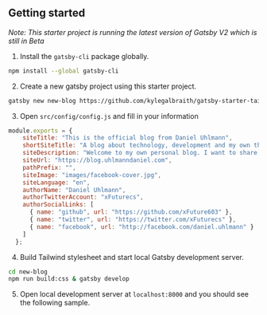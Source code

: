 ## Getting started
*Note: This starter project is running the latest version of Gatsby V2 which is still in Beta*
1. Install the `gatsby-cli` package globally.
```bash
npm install --global gatsby-cli
```
2. Create a new gatsby project using this starter project.
```bash
gatsby new new-blog https://github.com/kylegalbraith/gatsby-starter-tailwind-seo-social
```
3. Open `src/config/config.js` and fill in your information
```javascript
module.exports = {
    siteTitle: "This is the official blog from Daniel Uhlmann",
    shortSiteTitle: "A blog about technology, development and my own thoughts",
    siteDescription: "Welcome to my own personal blog. I want to share my insights about some decent technologies. I like to introduce myself if you are here for your first time. So my name is Daniel and I'am 20 years old. I work as a System Engineer with a weakness for programming. So I have the perfect requirements for DevOps. And this is what I'am also very interested about. So just read along and follow my blog and be a awesome part of my journey!",
    siteUrl: "https://blog.uhlmanndaniel.com",
    pathPrefix: "",
    siteImage: "images/facebook-cover.jpg",
    siteLanguage: "en",
    authorName: "Daniel Uhlmann",
    authorTwitterAccount: "xFuturecs",
    authorSocialLinks: [
      { name: "github", url: "https://github.com/xFuture603" },
      { name: "twitter", url: "https://twitter.com/xFuturecs" },
      { name: "facebook", url: "http://facebook.com/daniel.uhlmann" }
    ]
  };
```
4. Build Tailwind stylesheet and start local Gatsby development server.
```bash
cd new-blog
npm run build:css & gatsby develop
```
5. Open local development server at `localhost:8000` and you should see the following sample.

